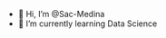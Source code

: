 - 👋 Hi, I’m @Sac-Medina
- 🌱 I’m currently learning Data Science

<!---
Sac-Medina/Sac-Medina is a ✨ special ✨ repository because its `README.md` (this file) appears on your GitHub profile.
You can click the Preview link to take a look at your changes.
--->
